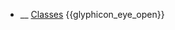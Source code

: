* __ [Classes]({{baseUrl}}/uml/classDiagrams/classes) <trigger for="pop:classDiagrams-classes-preview">{{glyphicon_eye_open}}</trigger>

<popover id="pop:classDiagrams-classes-preview" title="{{glyphicon_eye_open}} Classes" placement="right">
  <div slot="content">
    <include src=".\preview.md" />
  </div>
</popover>
